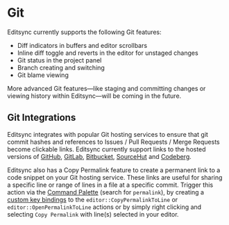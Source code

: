 # Git

Editsync currently supports the following Git features:

- Diff indicators in buffers and editor scrollbars
- Inline diff toggle and reverts in the editor for unstaged changes
- Git status in the project panel
- Branch creating and switching
- Git blame viewing

More advanced Git features—like staging and committing changes or viewing history within Editsync—will be coming in the future.

<!--
## Git Hunk Navigation

TBD: Explain Git Hunks

- Navigating hunks
- Expanding hunks
- Reverting hunks
-->

## Git Integrations

Editsync integrates with popular Git hosting services to ensure that git commit hashes
and references to Issues / Pull Requests / Merge Requests become clickable links.
Editsync currently support links to the hosted versions of
[GitHub](https://github.com),
[GitLab](https://gitlab.com),
[Bitbucket](https://bitbucket.org),
[SourceHut](https://sr.ht) and
[Codeberg](https://codeberg.org).

Editsync also has a Copy Permalink feature to create a permanent link to a code snippet on your Git hosting service.
These links are useful for sharing a specific line or range of lines in a file at a specific commit.
Trigger this action via the [Command Palette](./getting-started.md#command-palette) (search for `permalink`),
by creating a [custom key bindings](key-bindings.md#custom-key-bindings) to the
`editor::CopyPermalinkToLine` or `editor::OpenPermalinkToLine` actions
or by simply right clicking and selecting `Copy Permalink` with line(s) selected in your editor.
